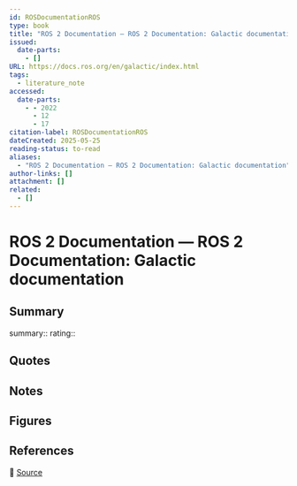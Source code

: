 ```yaml
---
id: ROSDocumentationROS
type: book
title: "ROS 2 Documentation — ROS 2 Documentation: Galactic documentation"
issued:
  date-parts:
    - []
URL: https://docs.ros.org/en/galactic/index.html
tags:
  - literature_note
accessed:
  date-parts:
    - - 2022
      - 12
      - 17
citation-label: ROSDocumentationROS
dateCreated: 2025-05-25
reading-status: to-read
aliases:
  - "ROS 2 Documentation — ROS 2 Documentation: Galactic documentation"
author-links: []
attachment: []
related:
  - []
---
```


# ROS 2 Documentation — ROS 2 Documentation: Galactic documentation

## Summary
summary::
rating::

## Quotes

## Notes

## Figures

## References

🔗 [Source](https://docs.ros.org/en/galactic/index.html)

